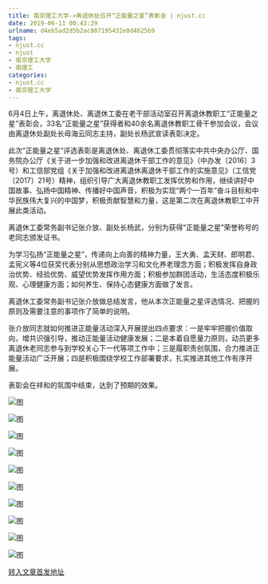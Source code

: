 ```yaml
---
title: 南京理工大学->离退休处召开“正能量之星”表彰会 | njust.cc
date: 2019-06-11 00:43:29
urlname: d4eb5ad2d5b2ac807195432e0d4625b9
tags: 
- njust.cc
- njust
- 南京理工大学
- 南理工
categories:
- njust.cc
- 南京理工大学
---
```



6月4日上午，离退休处、离退休工委在老干部活动室召开离退休教职工“正能量之星”表彰会，33名“正能量之星”获得者和40余名离退休教职工骨干参加会议，会议由离退休处副处长毋海云同志主持，副处长杨武宣读表彰决定。

此次“正能量之星”评选表彰是离退休处、离退休工委贯彻落实中共中央办公厅、国务院办公厅《关于进一步加强和改进离退休干部工作的意见》（中办发〔2016〕3号）和工信部党组《关于加强和改进离退休离退休干部工作的实施意见》（工信党〔2017〕21号）精神，组织引导广大离退休教职工发挥优势和作用，继续讲好中国故事、弘扬中国精神、传播好中国声音，积极为实现“两个一百年”奋斗目标和中华民族伟大复兴的中国梦，积极贡献智慧和力量，这是第二次在离退休教职工中开展此类活动。

离退休工委常务副书记张介放、副处长杨武，分别为获得“正能量之星”荣誉称号的老同志颁发证书。

为学习弘扬“正能量之星”，传递向上向善的精神力量，王大勇、孟天财、郎明君、孟宪义等4位获奖代表分别从思想政治学习和文化养老理念方面；积极发挥自身政治优势、经验优势、威望优势发挥作用方面；积极参加群团活动，生活态度积极乐观、心理健康方面；如何养生、保持心态健康方面做了发言。

离退休工委常务副书记张介放做总结发言，他从本次正能量之星评选情况、把握的原则及需要注意的事项作了简单的说明。

张介放同志就如何推进正能量活动深入开展提出四点要求：一是牢牢把握价值取向，增共识强引导，推动正能量活动健康发展；二是本着自愿量力原则，动员更多离退休老同志参与到学校关心下一代等项工作中；三是履职责创氛围，合力推进正能量活动广泛开展；四是积极围绕学校工作部署要求，扎实推进其他工作有序开展。 

表彰会在祥和的氛围中结束，达到了预期的效果。



![图](http://zs.njust.edu.cn/_upload/article/images/e3/61/1c107e2a45ffa8aeb5e1e84baff1/d368f521-c759-4ead-aabb-ef84b30c7428.jpg)

![图](http://zs.njust.edu.cn/_upload/article/images/e3/61/1c107e2a45ffa8aeb5e1e84baff1/eb322ec3-f16e-4e16-aa64-ec930e427fc4.jpg)

![图](http://zs.njust.edu.cn/_upload/article/images/e3/61/1c107e2a45ffa8aeb5e1e84baff1/29549ea3-73f7-4df2-8f72-09a539fe1c3e.jpg)

![图](http://zs.njust.edu.cn/_upload/article/images/e3/61/1c107e2a45ffa8aeb5e1e84baff1/f18e713e-a2d3-452c-924a-e578d58f4163.jpg)

![图](http://zs.njust.edu.cn/_upload/article/images/e3/61/1c107e2a45ffa8aeb5e1e84baff1/3dbab868-c6e9-4cc5-958a-a256d6c1dc66.jpg)

![图](http://zs.njust.edu.cn/_upload/article/images/e3/61/1c107e2a45ffa8aeb5e1e84baff1/44bd2eec-feb1-4cb2-a17d-b3a08ca6df44.jpg)

![图](http://zs.njust.edu.cn/_upload/article/images/e3/61/1c107e2a45ffa8aeb5e1e84baff1/5257150c-a2f2-4477-9a4f-a6d34c6185bd.jpg)

![图](http://zs.njust.edu.cn/_upload/article/images/e3/61/1c107e2a45ffa8aeb5e1e84baff1/8dc73ec1-27dd-404e-9abb-e8b180da6ddd.jpg)

![图](http://zs.njust.edu.cn/_upload/article/images/e3/61/1c107e2a45ffa8aeb5e1e84baff1/c4f4c944-ecf5-482c-a66d-dfb197078be2.jpg)

![图](http://zs.njust.edu.cn/_upload/article/images/e3/61/1c107e2a45ffa8aeb5e1e84baff1/00cdb018-882c-4549-a1e4-8676fd63fc74.jpg)

[转入文章首发地址](http://zs.njust.edu.cn/19/ff/c4621a203263/page.htm)
